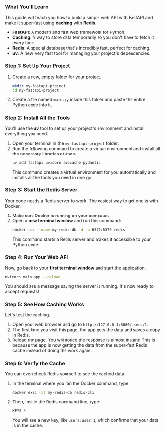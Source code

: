 ### What You'll Learn

This guide will teach you how to build a simple web API with FastAPI and make it super-fast using **caching** with **Redis**.

  * **FastAPI**: A modern and fast web framework for Python.
  * **Caching**: A way to store data temporarily so you don't have to fetch it every time.
  * **Redis**: A special database that's incredibly fast, perfect for caching.
  * **uv**: A new, very fast tool for managing your project's dependencies.

### Step 1: Set Up Your Project

1.  Create a new, empty folder for your project.
    ```bash
    mkdir my-fastapi-project
    cd my-fastapi-project
    ```
2.  Create a file named `main.py` inside this folder and paste the entire Python code into it.

### Step 2: Install All the Tools

You'll use the **uv** tool to set up your project's environment and install everything you need.

1.  Open your terminal in the `my-fastapi-project` folder.
2.  Run the following command to create a virtual environment and install all the necessary libraries at once.
    ```bash
    uv add fastapi uvicorn aiocache pydantic
    ```
    This command creates a virtual environment for you automatically and installs all the tools you need in one go.

### Step 3: Start the Redis Server

Your code needs a Redis server to work. The easiest way to get one is with Docker.

1.  Make sure Docker is running on your computer.
2.  Open a **new terminal window** and run this command:
    ```bash
    docker run --name my-redis-db -d -p 6379:6379 redis
    ```
    This command starts a Redis server and makes it accessible to your Python code.

### Step 4: Run Your Web API

Now, go back to your **first terminal window** and start the application.

```bash
uvicorn main:app --reload
```

You should see a message saying the server is running. It's now ready to accept requests\!

### Step 5: See How Caching Works

Let's test the caching.

1.  Open your web browser and go to `http://127.0.0.1:8000/users/1`.
2.  The first time you visit this page, the app gets the data and saves a copy in Redis.
3.  Reload the page. You will notice the response is almost instant\! This is because the app is now getting the data from the super-fast Redis cache instead of doing the work again.

### Step 6: Verify the Cache

You can even check Redis yourself to see the cached data.

1.  In the terminal where you ran the Docker command, type:
    ```bash
    docker exec -it my-redis-db redis-cli
    ```
2.  Then, inside the Redis command line, type:
    ```
    KEYS *
    ```
    You will see a new key, like `users:user:1`, which confirms that your data is in the cache.